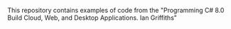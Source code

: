 
This repository contains examples of code from the "Programming C# 8.0 Build Cloud, Web, and Desktop Applications. Ian Griffiths"
